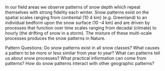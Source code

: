 In our field areas we observe patterns of snow depth which repeat themselves with strong fidelity each winter. Snow patterns exist on the spatial scales ranging from contiental (10 4 km) (e.g. Greenland) to an individual bedform upon the snow surface (10 -4 km) and are driven by processes that function over time scales ranging from decadal (climate) to hourly (the drifting of snow in a storm). The mixture of these multi-scale processes produces the snow patterns in Nature.

Pattern Questions:
Do snow patterns exist in all snow classes?
What causes a pattern to be more or less similar from year to year? What can patterns tell us about snow processes?
What practical information can come from patterns?
How do snow patterns interact with other geographic patterns?
